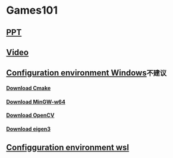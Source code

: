 # Games101
## [PPT](https://sites.cs.ucsb.edu/~lingqi/teaching/games101.html)

## [Video](https://www.bilibili.com/video/av90798049/?vd_source=0aa03fce2e9ffecd1b9a1280aa928ef2)
  
## [Configuration environment Windows](https://www.bilibili.com/video/BV1Mo4y197g4/?spm_id_from=333.337.search-card.all.click&vd_source=0aa03fce2e9ffecd1b9a1280aa928ef2)`不建议` 

####   [Download Cmake](https://github.com/Kitware/CMake/releases/download/v3.27.1/cmake-3.27.1-windows-x86_64.msi)
    
####   [Download MinGW-w64](https://sourceforge.net/projects/mingw-w64/files/Toolchains%20targetting%20Win64/Personal%20Builds/mingw-builds/8.1.0/threads-posix/seh/x86_64-8.1.0-release-posix-seh-rt_v6-rev0.7z)

####   [Download OpenCV](https://github.com/opencv/opencv/releases/download/4.8.0/opencv-4.8.0-windows.exe)

####   [Download eigen3](https://eigen.tuxfamily.org/index.php?title=Main_Page)

## [Configguration environment wsl](https://blog.csdn.net/weixin_51017692/article/details/129741523)
